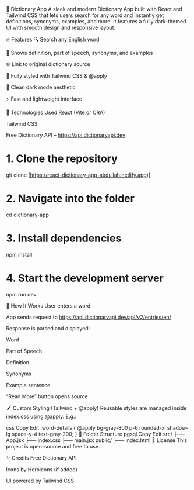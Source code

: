 📘 Dictionary App
A sleek and modern Dictionary App built with React and Tailwind CSS that lets users search for any word and instantly get definitions, synonyms, examples, and more. It features a fully dark-themed UI with smooth design and responsive layout.

🔥 Features
🔍 Search any English word

🧠 Shows definition, part of speech, synonyms, and examples

🌐 Link to original dictionary source

🎨 Fully styled with Tailwind CSS & @apply

🌙 Clean dark mode aesthetic

⚡ Fast and lightweight interface


🚀 Technologies Used
React (Vite or CRA)

Tailwind CSS

Free Dictionary API – https://api.dictionaryapi.dev

# 1. Clone the repository
git clone [https://react-dictionary-app-abdullah.netlify.app)]

# 2. Navigate into the folder
cd dictionary-app

# 3. Install dependencies
npm install

# 4. Start the development server
npm run dev


🧠 How It Works
User enters a word

App sends request to https://api.dictionaryapi.dev/api/v2/entries/en/<word>

Response is parsed and displayed:

Word

Part of Speech

Definition

Synonyms

Example sentence

“Read More” button opens source

🖌️ Custom Styling (Tailwind + @apply)
Reusable styles are managed inside index.css using @apply.
E.g.:

css
Copy
Edit
.word-details {
  @apply bg-gray-800 p-6 rounded-xl shadow-lg space-y-4 text-gray-200;
}
📂 Folder Structure
pgsql
Copy
Edit
src/
├── App.jsx
├── index.css
├── main.jsx
public/
├── index.html
📄 License
This project is open-source and free to use.

✨ Credits
Free Dictionary API

Icons by Heroicons (if added)

UI powered by Tailwind CSS




